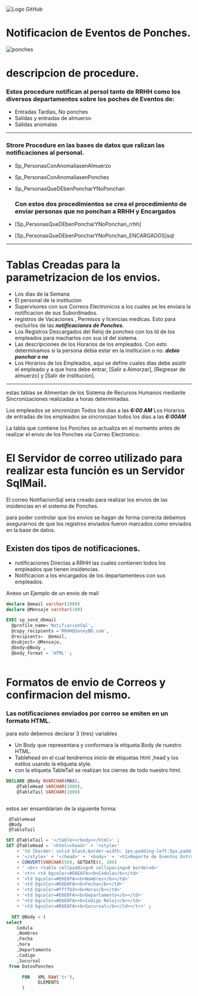 

![Logo GitHub](https://encrypted-tbn0.gstatic.com/images?q=tbn%3AANd9GcQ6YbjP5vT1VgTVr0p2ChwgAtmXZiiF0JuWCKDnEYgcNDqndVkF)


# Notificacion de Eventos de Ponches.

![ponches](https://ponchar.com/wp-content/uploads/2012/09/ponchador-para-el-control-de-asistencia.jpg)

# descripcion de procedure.
### Estos procedure notifican al persol tanto de RRHH como los diversos departamentos sobre los poches de Eventos de:
- Entradas Tardias, No ponches 
-  Salidas y entradas de almuerso 
-  Salidas anomalas
-----
### Strore Procedure en las bases de datos que ralizan las notificaciones al personal.





- Sp_PersonasConAnomaliasenAlmuerzo
- Sp_PersonasConAnomaliasenPonches
- Sp_PersonasQueDEbenPoncharYNoPonchan


  ### Con estos dos procedimientos se crea el procedimiento de enviar personas que no ponchan a RRHH y Encargados 
 - [Sp_PersonasQueDEbenPoncharYNoPonchan_rrhh]
 - [Sp_PersonasQueDEbenPoncharYNoPonchan_ENCARGADOS]sql

--------

# Tablas Creadas para la parametrizacion de los envios.

- Los dias de la Semana
- El personal de la institucion
- Supervisores con sus Correos Electronicos a los cuales se les enviara la notificacion de sus Subordinados.
- registros de Vacaciones , Permisos y licencias medicas. Esto para excluirlos de las ***notificaciones de Ponches.***
-  Los Registros Descargados del Reloj de ponches con los Id de los empleados para macharlos con sus id del sistema. 
 - Las descripciones de los Horarios de los empleados. Con esto determinamos si la persona debia estar en la institucion o no. ***debio ponchar o no***
- Los Horarios de los Empleados, aqui se define cuales dias debe asistir el empleado y a que hora debe entrar, [Salir a Almorzar], [Regresar de almuerzo] y [Salir de institucion].

-----------
estas tablas se Alimentan de los Sistema de Recursos Humanos mediante Sincronizaciones realizadas a horas determinadas.

Los empleados se sincronizan Todos los dias a las ***6:00 AM*** 
Los Horarios de entradas de los empleados se sincronizan todos los dias a las ***6:00AM***


La tabla que contiene los Ponches se actualiza en el momento antes de realizar el envio de los Ponches via Correo Electronico.

# El Servidor de correo utilizado para realizar esta función es un Servidor SqlMail.

El correo NotifiacionSql sera creado para realizar los envios de las insidencias en el sistema de Ponches.

para poder controlar que los envios se hagan de forma correcta debemos asegurarnos de que los registros enviados fueron marcados como enviados en la base de datos.

## Existen dos tipos de notificaciones.
    
- notificaciones Directas a RRHH las cuales contienen todos los empleados que tienen insidencias.
-  Notificacion a los encargados de los departamenteos con sus empleados.

Anexo un Ejemplo de un envio de mail 

~~~Sql
declare @email varchar(1000) 
declare @Mensaje varchar(100)

EXEC sp_send_dbmail   
  @profile_name='NotifiacionSql',  
  @copy_recipients ='RRHH@SonnyBD.com',  
  @recipients=  @email,    
  @subject= @Mensaje,  
  @body=@Body ,  
  @body_format = 'HTML' ;  
  
~~~

# Formatos de envio de Correos y confirmacion del mismo.
  ###  Las notificaciones enviados por correo se emiten en un formato HTML.
  
  para esto debemos declarar 3 (tres)  variables

- Un Body que representara y conformara la etiqueta Body de nuestro HTML.
- Tablehead en el cual tendremos inicio de etiquetas html ,head y los estilos usando la etiqueta style.
- con la etiqueta TableTail se realizan los cierres de todo nuestro html.

~~~sql
DECLARE @Body NVARCHAR(MAX),  
    @TableHead VARCHAR(1000),  
    @TableTail VARCHAR(1000)  
 
~~~

estos ser ensamblarian de la siguiente forma:

     @TableHead
     @Body
     @TableTail





~~~sql
SET @TableTail = '</table></body></html>' ;  
SET @TableHead = '<html><head>' + '<style>'  
    + 'td {border: solid black;border-width: 1px;padding-left:5px;padding-right:5px;padding-top:1px;padding-bottom:1px;font: 11px arial} '  
    + '</style>' + '</head>' + '<body>' + '<h1>Reporte de Eventos Entrada Tardias : ' + @fecha +'  </h1> '  
    + CONVERT(VARCHAR(50), GETDATE(), 100)   
    + ' <br> <table cellpadding=0 cellspacing=0 border=0>'   
    + '<tr> <td bgcolor=#E6E6FA><b>Cédula</b></td>'  
    + '<td bgcolor=#E6E6FA><b>Nombres</b></td>'  
    + '<td bgcolor=#E6E6FA><b>Fecha</b></td>'  
    + '<td bgcolor=#ffffb3><b>Hora</b></td>'  
    + '<td bgcolor=#E6E6FA><b>Departamento</b></td>'  
    + '<td bgcolor=#E6E6FA><b>Código Reloj</b></td>'  
    + '<td bgcolor=#E6E6FA><b>Sucursal</b></td></tr>' ;  
~~~


~~~sql
  SET @Body = (  
select   
    Cedula
    ,Nombres
    ,Fecha
    ,hora
    ,Departamento
    ,Codigo
    ,Sucursal
 from DatosPonches

      FOR   XML RAW('tr'),  
            ELEMENTS  
      )  
~~~


